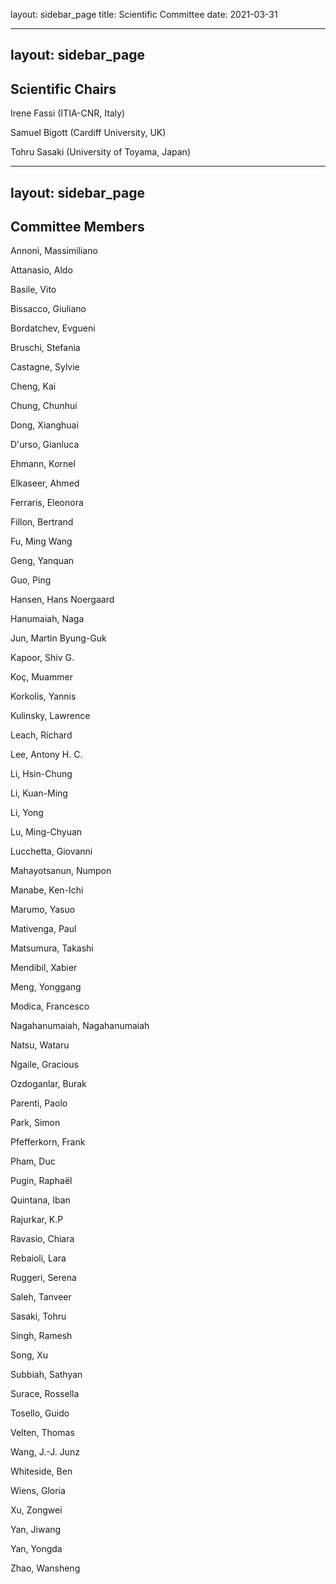 layout: sidebar_page
title: Scientific Committee
date: 2021-03-31

---
layout: sidebar_page
---

## Scientific Chairs


Irene Fassi (ITIA-CNR, Italy)

Samuel Bigott (Cardiff University, UK)

Tohru Sasaki (University of Toyama, Japan)

---
layout: sidebar_page
---

## Committee Members


Annoni, Massimiliano

Attanasio, Aldo

Basile, Vito

Bissacco, Giuliano

Bordatchev, Evgueni

Bruschi, Stefania

Castagne, Sylvie

Cheng, Kai

Chung, Chunhui

Dong, Xianghuai

D'urso, Gianluca

Ehmann, Kornel

Elkaseer, Ahmed

Ferraris, Eleonora

Fillon, Bertrand

Fu, Ming Wang

Geng, Yanquan

Guo, Ping

Hansen, Hans Noergaard

Hanumaiah, Naga

Jun, Martin Byung-Guk

Kapoor, Shiv G.

Koç, Muammer

Korkolis, Yannis

Kulinsky, Lawrence 

Leach, Richard

Lee, Antony H. C.

Li, Hsin-Chung

Li, Kuan-Ming

Li, Yong

Lu, Ming-Chyuan

Lucchetta, Giovanni

Mahayotsanun, Numpon

Manabe, Ken-Ichi

Marumo, Yasuo

Mativenga, Paul

Matsumura, Takashi

Mendibil, Xabier

Meng, Yonggang

Modica, Francesco

Nagahanumaiah, Nagahanumaiah

Natsu, Wataru

Ngaile, Gracious

Ozdoganlar, Burak 

Parenti, Paolo

Park, Simon

Pfefferkorn, Frank

Pham, Duc

Pugin, Raphaël

Quintana, Iban

Rajurkar, K.P

Ravasio, Chiara

Rebaioli, Lara

Ruggeri, Serena

Saleh, Tanveer

Sasaki, Tohru

Singh, Ramesh

Song, Xu

Subbiah, Sathyan

Surace, Rossella

Tosello, Guido

Velten, Thomas

Wang, J.-J. Junz

Whiteside, Ben

Wiens, Gloria

Xu, Zongwei

Yan, Jiwang

Yan, Yongda

Zhao, Wansheng